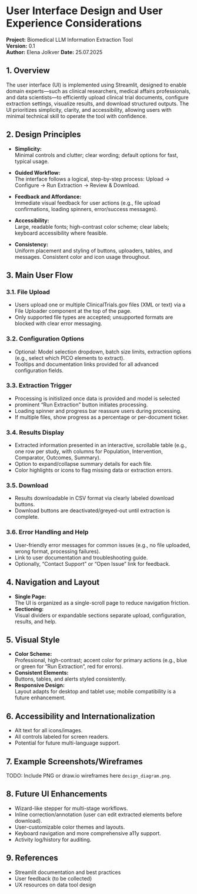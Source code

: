 # **User Interface Design and User Experience Considerations**

**Project:** Biomedical LLM Information Extraction Tool  
**Version:** 0.1  
**Author:** Elena Jolkver
**Date:** 25.07.2025


## **1. Overview**

The user interface (UI) is implemented using Streamlit, designed to enable domain experts—such as clinical researchers, medical affairs professionals, and data scientists—to efficiently upload clinical trial documents, configure extraction settings, visualize results, and download structured outputs. The UI prioritizes simplicity, clarity, and accessibility, allowing users with minimal technical skill to operate the tool with confidence.



## **2. Design Principles**

- **Simplicity:**  
  Minimal controls and clutter; clear wording; default options for fast, typical usage.

- **Guided Workflow:**  
  The interface follows a logical, step-by-step process: Upload → Configure → Run Extraction → Review & Download.

- **Feedback and Affordance:**  
  Immediate visual feedback for user actions (e.g., file upload confirmations, loading spinners, error/success messages).

- **Accessibility:**  
  Large, readable fonts; high-contrast color scheme; clear labels; keyboard accessibility where feasible.

- **Consistency:**  
  Uniform placement and styling of buttons, uploaders, tables, and messages. Consistent color and icon usage throughout.



## **3. Main User Flow**

### **3.1. File Upload**

- Users upload one or multiple ClinicalTrials.gov files (XML or text) via a File Uploader component at the top of the page.
- Only supported file types are accepted; unsupported formats are blocked with clear error messaging.

### **3.2. Configuration Options**

- Optional: Model selection dropdown, batch size limits, extraction options (e.g., select which PICO elements to extract).
- Tooltips and documentation links provided for all advanced configuration fields.

### **3.3. Extraction Trigger**

- Processing is initislized once data is provided and model is selected
- prominent “Run Extraction” button initiates processing.
- Loading spinner and progress bar reassure users during processing.
- If multiple files, show progress as a percentage or per-document ticker.

### **3.4. Results Display**

- Extracted information presented in an interactive, scrollable table (e.g., one row per study, with columns for Population, Intervention, Comparator, Outcomes, Summary).
- Option to expand/collapse summary details for each file.
- Color highlights or icons to flag missing data or extraction errors.

### **3.5. Download**

- Results downloadable in CSV format via clearly labeled download buttons.
- Download buttons are deactivated/greyed-out until extraction is complete.

### **3.6. Error Handling and Help**

- User-friendly error messages for common issues (e.g., no file uploaded, wrong format, processing failures).
- Link to user documentation and troubleshooting guide.
- Optionally, “Contact Support” or “Open Issue” link for feedback.



## **4. Navigation and Layout**

- **Single Page:**  
  The UI is organized as a single-scroll page to reduce navigation friction.
- **Sectioning:**  
  Visual dividers or expandable sections separate upload, configuration, results, and help.



## **5. Visual Style**

- **Color Scheme:**  
  Professional, high-contrast; accent color for primary actions (e.g., blue or green for “Run Extraction”, red for errors).
- **Consistent Elements:**  
  Buttons, tables, and alerts styled consistently.
- **Responsive Design:**  
  Layout adapts for desktop and tablet use; mobile compatibility is a future enhancement.



## **6. Accessibility and Internationalization**

- Alt text for all icons/images.
- All controls labeled for screen readers.
- Potential for future multi-language support.

## **7. Example Screenshots/Wireframes**

TODO: Include PNG or draw.io wireframes here `design_diagram.png`. 


## **8. Future UI Enhancements**

- Wizard-like stepper for multi-stage workflows.
- Inline correction/annotation (user can edit extracted elements before download).
- User-customizable color themes and layouts.
- Keyboard navigation and more comprehensive a11y support.
- Activity log/history for auditing.

## **9. References**

- Streamlit documentation and best practices
- User feedback (to be collected)
- UX resources on data tool design

